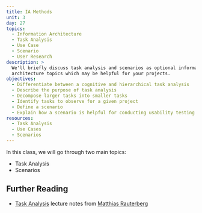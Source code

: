 ```yaml
---
title: IA Methods
unit: 3
day: 27
topics:
  - Information Architecture
  - Task Analysis
  - Use Case
  - Scenario
  - User Research
description: >
  We'll briefly discuss task analysis and scenarios as optional information
  architecture topics which may be helpful for your projects.
objectives:
  - Differentiate between a cognitive and hierarchical task analysis
  - Describe the purpose of task analysis
  - Decompose larger tasks into smaller tasks
  - Identify tasks to observe for a given project
  - Define a scenario
  - Explain how a scenario is helpful for conducting usability testing
resources:
  - Task Analysis
  - Use Cases
  - Scenarios
---
```

In this class, we will go through two main topics:

* Task Analysis
* Scenarios

## Further Reading

* [Task Analysis](http://www.idemployee.id.tue.nl/g.w.m.rauterberg/lecturenotes/UFTtask-analysis.pdf) lecture notes from [Matthias Rauterberg](http://www.idemployee.id.tue.nl/g.w.m.rauterberg/)
